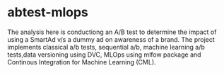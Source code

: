 # abtest-mlops
The analysis here is conductiong an A/B test to determine the impact of using a SmartAd v/s a dummy ad on awareness of a brand. The project implements classical a/b tests, sequential a/b, machine learning a/b tests,data versioning using DVC, MLOps using mlfow package and Continous Integration for Machine Learning (CML).
